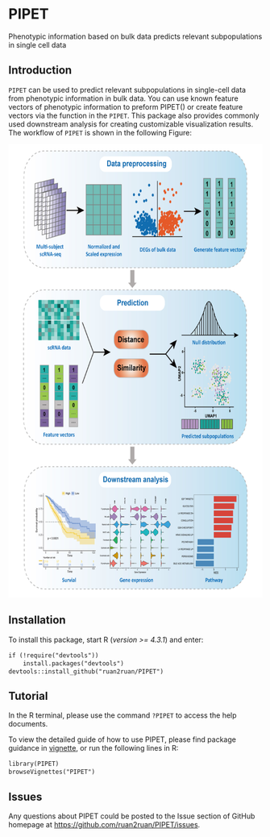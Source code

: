 # PIPET

Phenotypic information based on bulk data predicts relevant subpopulations in single cell data

## Introduction

`PIPET` can be used to predict relevant subpopulations in single-cell data from phenotypic information in bulk data. You can use known feature vectors of phenotypic information to preform PIPET() or create feature vectors via the function in the `PIPET`. This package also provides commonly used downstream analysis for creating customizable visualization results. The workflow of `PIPET` is shown in the following Figure:

<p align="center">
<img src=Figure_PIPET.jpg height="900" width="640">
</p>

## Installation

To install this package, start R (*version >= 4.3.1*) and enter:

``` {r}
if (!require("devtools")) 
    install.packages("devtools")
devtools::install_github("ruan2ruan/PIPET")
```

## Tutorial

In the R terminal, please use the command `?PIPET` to access the help documents.

To view the detailed guide of how to use PIPET, please find package guidance in [vignette](https://ruan2ruan.github.io/PIPET/PIPET.html), or run the following lines in R:

```{r}
library(PIPET)
browseVignettes("PIPET")
```

## Issues

Any questions about PIPET could be posted to the Issue section of GitHub homepage at https://github.com/ruan2ruan/PIPET/issues.

